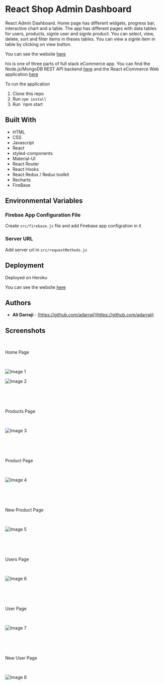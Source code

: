 # React Shop Admin Dashboard

React Admin Dashboard. Home page has different widgets, progress bar, interactive chart and a table. The app has different pages with data tables for users, products, signle user and signle product. You can select, view, delete, sort and filter items in theses tables. You can view a signle item in table by clicking on view button.

You can see the website [here](https://react-shop-admin2.herokuapp.com/)

his is one of three parts of full stack eCommerce app. You can find the Node.js/MongoDB REST API backend [here](https://github.com/adarraji/node-shop-api) and the React eCommerce Web application [here](https://github.com/adarraji/react-shop)

To run the application

1. Clone this repo
2. Run `npm install`
3. Run `npm start


## Built With

* HTML
* CSS
* Javascript
* React
* styled-components
* Material-UI
* React Router
* React Hooks
* React Redux / Redux toolkit
* Recharts
* FireBase


## Environmental Variables

### Firebse App Configuration File

Create `src/firebase.js` file and add Firebase app configration in it

### Server URL

Add server url in  `src/requestMethods.js`


## Deployment
Deployed on Heroku

You can see the website [here](https://react-shop-admin2.herokuapp.com/)


## Authors

- **Ali Darraji** - [https://github.com/adarraji](https://github.com/adarraji)


## Screenshots
<br />

Home Page

<br />

![Image 1](./images/image-011.png)
<br />

![Image 2](./images/image-022.png)

<br />
<br />

<br />

Products Page

<br />

![Image 3](./images/products.png)

<br />
<br />

<br />

Product Page

<br />

![Image 4](./images/product.png)

<br />
<br />

<br />

New Product Page

<br />

![Image 5](./images/productnew.png)

<br />
<br />

<br />

Users Page

<br />

![Image 6](./images/users.png)

<br />
<br />

<br />

User Page

<br />

![Image 7](./images/user.png)

<br />
<br />

<br />

New User Page

<br />

![Image 8](./images/usernew.png)

<br />
<br />

<br />




